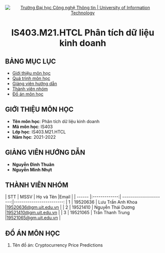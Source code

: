 <p align="center">
  <a href="https://www.uit.edu.vn/" title="Trường Đại học Công nghệ Thông tin" style="border: 5;">
    <img src="https://i.imgur.com/WmMnSRt.png" alt="Trường Đại học Công nghệ Thông tin | University of Information Technology">
  </a>
</p>

<!-- Title -->
<h1 align="center"><b>IS403.M21.HTCL Phân tích dữ liệu kinh doanh</b></h1>



## BẢNG MỤC LỤC
* [ Giới thiệu môn học](#gioithieumonhoc)
* [Quá trình môn học](#quatrinh)
* [ Giảng viên hướng dẫn](#giangvien)
* [ Thành viên nhóm](#thanhvien)
* [ Đồ án môn học](#doan)
## GIỚI THIỆU MÔN HỌC
<a name="gioithieumonhoc"></a>
* **Tên môn học**: Phân tích dữ liệu kinh doanh
* **Mã môn học**: IS403
* **Lớp học**: IS403.M21.HTCL
* **Năm học**: 2021-2022
## GIẢNG VIÊN HƯỚNG DẪN
<a name="giangvien"></a>
* **Nguyễn Đình Thuân**
* **Nguyễn Minh Nhựt**

## THÀNH VIÊN NHÓM
<a name="thanhvien"></a>
| STT    | MSSV          | Họ và Tên              |Email                   |
| ------ |:-------------:| ----------------------:|-------------------------:
| 1      | 19520636      | Lưu Trần Anh Khoa      |19520636@gm.uit.edu.vn   |
| 2      | 19521410      | Nguyễn Thái Dương      |19521410@gm.uit.edu.vn   |
| 3      | 19521065      | Trần Thanh Trung       |19521065@gm.uit.edu.vn   |
## ĐỒ ÁN MÔN HỌC
<a name="doan"></a>
1. Tên đồ án: Cryptocurrency Price Predictions


